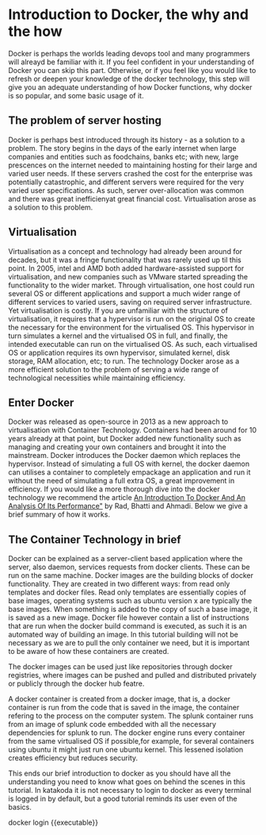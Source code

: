 # Introduction to Docker, the why and the how

Docker is perhaps the worlds leading devops tool and many programmers will alreayd be familiar with it. If you feel confident in your understanding of Docker you can skip this part.
Otherwise, or if you feel like you would like to refresh or deepen your knowledge of the docker technology, this step will give you an adequate understanding of how Docker functions, why docker is so popular, 
and some basic usage of it. 

## The problem of server hosting

Docker is perhaps best introduced through its history - as a solution to a problem. The story begins in the days of the early internet when large companies and entities such as
foodchains, banks etc; with new, large prescences on the internet needed to maintaining hosting for their large and varied user needs. If these servers crashed the cost for the enterprise
was potentially catastrophic, and different servers were required for the very varied user specifications. As such, server over-allocation was common and there was great inefficienyat great financial cost. Virtualisation arose as a solution to this problem.

## Virtualisation

Virtualisation as a concept and technology had already been around for decades, but it was a fringe functionality that was rarely used up til this point.
In 2005, intel and AMD both added hardware-assisted support for virtualisation, and new companies such as VMware started spreading the functionality to the wider market.
Through virtualisation, one host could run several OS or different applications and support a much wider range of different services to varied users, saving on required server infrastructure.
Yet virtualisation is costly. If you are unfamiliar with the structure of virtualisation, it requires that a hypervisor is run on the original OS to create the necessary for the environment for the virtualised OS. This hypervisor in turn simulates a kernel and the virtualised OS in full, and finally, the intended executable can run on the virtualised OS.  As such, each virtualised OS or application requires its own hypervisor, simulated kernel, disk storage, RAM allocation, etc; to run. The technology Docker arose as a more efficient solution to the problem of serving a wide range of technological necessities while maintaining efficiency.

## Enter Docker

Docker was released as open-source in 2013 as a new approach to virtualisation with Container Technology. Containers had been around for 10 years already at that point, but Docker added new functionality such as managing and creating your own containers and brought it into the mainstream. Docker introduces the Docker daemon which replaces the hypervisor. Instead of simulating a full OS with kernel, the docker daemon can utilises a container to completely empackage an application and run it without the need of simulating a full extra OS, a great improvement in efficiency. If you would like a more thorough dive into the docker technology we recommend the article [An Introduction To Docker And An Analysis Of Its Performance"](https://d1wqtxts1xzle7.cloudfront.net/52736106/IJCSNS-20170327.pdf?1492765779=&response-content-disposition=inline%3B+filename%3DAn_Introduction_to_Docker_and_Analysis_o.pdf&Expires=1619614220&Signature=ef6~eKYBkJ8VXTqD~-tCZYH~bQNH2qbz5F6DBtJR-l~1YT5diAazBzkMaVw~ljTx0uXvcpcriC7Js6weTlAwAgoVTuxRxYHBjrMHoshSZXfqzohEO3JD4EvXhYFIXE91e6AQKZdYnjeRcbNFpowSW0ppAcKlukkyysbrsb7iVClJTyAy~jSTweQxE~CqPc1DfAvN1JUl3TnL556V4QAybJvgjSyatgQWGZiX6EagCxv4Q8o-JY2RsjFE6HSWef3-4TXzBqby4joLJqXRhVDWDvB-PIjNHgpF5iBhcQ-2HFnHTyo97j0JBJ6VvDMO2qqcca~ODMpD-RPVx0G3eDq5PA__&Key-Pair-Id=APKAJLOHF5GGSLRBV4ZA) by Rad, Bhatti and Ahmadi. Below we give a brief summary of how it works.

## The Container Technology in brief

Docker can be explained as a server-client based application where the server, also daemon, services requests from docker clients. These can be run on the same machine.
Docker images are the building blocks of docker functionality. They are created in two different ways: from read only templates and docker files. Read only templates are essentially copies of base images, operating systems such as ubuntu version x are typically the base images. When something is added to the copy of such a base image, it is saved as a new image. Docker file however contain a list of instructions that are run when the docker build command is executed, as such it is an automated way of building an image. In this tutorial building will not be necessary as we are to pull the only container we need, but it is important to be aware of how these containers are created.

The docker images can be used just like repositories through docker registries, where images can be pushed and pulled and distributed privately or publicly through the docker hub featre.

A docker container is created from a docker image, that is, a docker container is run from the code that is saved in the image, the container refering to the process on the computer system.  The splunk container runs from an image of splunk code embedded with all the necessary dependencies for splunk to run. The docker engine runs every container from the same virtualised OS if possible,for example, for several containers using ubuntu it might just run one ubuntu kernel. This lessened isolation creates efficiency but reduces security. 

This ends our brief introduction to docker as you should have all the understanding you need to know what goes on behind the scenes in this tutorial. In katakoda it is not necessary to login to docker as every terminal is logged in by default, but a good tutorial reminds its user even of the basics.

docker login {{executable}}
